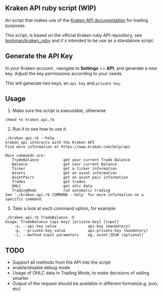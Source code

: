 ## Kraken API ruby script (WIP)

An script that makes use of the [Kraken API documentation](https://www.kraken.com/help/api) for trading purposes.

This script, is based on the official Kraken ruby API repository, see [leishman/kraken_ruby](https://github.com/leishman/kraken_ruby) and it´s intended to be use as a standalone script.

## Generate the API Key
In your Kraken account , navigate to **Settings** >> **API**, and generate a new key. Adjust the key permissions according to your needs.

This will generate two keys, an `api key` and `private key`.


## Usage
1. Make sure the script is executable, otherwise
```
chmod +x kraken_api.rb
```
2. Run it to see how to use it.

 ```
 ./kraken_api.rb --help
 kraken_api interacts with the Kraken API
 Find more information at https://www.kraken.com/help/api

 Main commands are:
    TradeBalance           get your current Trade Balance
    Balance                get cour current Balance
    Ticker                 get a ticker information
    Assets                 get an asset information
    AssetPairs             get an asset pair information
    Trades                 get trades
    OHLC                   get ohlc data
    TradingMode            run automatic trading
 See './kraken_api.rb COMMAND --help' for more information on a specific command.
 ```

3. Take a look at each command option, for example:
```
./kraken_api.rb TradeBalance -h
Usage: TradeBalance [api-key] [private-key] [input]
    -a, --api-key value              api-key (mandatory)
    -p, --private-key value          api-private-key (mandatory)
    -i, --method-input parameters    eg. asset:ZEUR (optional)
```

## TODO
- Support all methods from the API into the script
- enable/disable debug mode
- Usage of OHLC data in Trading Mode, to make decisions of selling smarter
- Output of the request should be available in different formats(e.g. json, etc)
